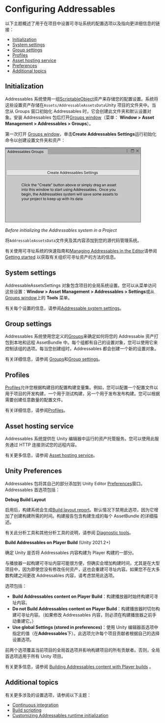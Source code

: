 # Configuring Addressables

以下主题概述了用于在项目中设置可寻址系统的配置选项以及指向更详细信息的链接：

- [Initialization](https://docs.unity3d.com/Packages/com.unity.addressables@1.19/manual/Configuration.html#initialization)
- [System settings](https://docs.unity3d.com/Packages/com.unity.addressables@1.19/manual/Configuration.html#system-settings)
- [Group settings](https://docs.unity3d.com/Packages/com.unity.addressables@1.19/manual/Configuration.html#group-settings)
- [Profiles](https://docs.unity3d.com/Packages/com.unity.addressables@1.19/manual/Configuration.html#profiles)
- [Asset hosting service](https://docs.unity3d.com/Packages/com.unity.addressables@1.19/manual/Configuration.html#asset-hosting-service)
- [Preferences](https://docs.unity3d.com/Packages/com.unity.addressables@1.19/manual/Configuration.html#unity-preferences)
- [Additional topics](https://docs.unity3d.com/Packages/com.unity.addressables@1.19/manual/Configuration.html#additional-topics)

## Initialization

Addressables 系统使用一组[ScriptableObject](https://docs.unity3d.com/2019.4/Documentation/ScriptReference/ScriptableObject.html)资产来存储您的配置设置。系统将这些设置资产存储在`Assets/AddressableAssetsData`Unity 项目的文件夹中。当您从 Groups 窗口初始化 Addressables 时，它会创建此文件夹和默认设置对象。安装 Addressables 包后打开[Groups window](https://docs.unity3d.com/Packages/com.unity.addressables@1.19/manual/Groups.html#groups-window)（菜单： **Window > Asset Management > Addressables > Groups**）。

第一次打开 [Groups window](https://docs.unity3d.com/Packages/com.unity.addressables@1.19/manual/Groups.html#groups-window)，单击**Create Addressables Settings**运行初始化命令以创建设置文件夹和资产：

![](addr_gettingstarted_firstuse.png)

*Before initializing the Addressables system in a Project*

将`AddressableAssetsData`文件夹及其内容添加到您的源代码管理系统。

有关使用可寻址系统的快速指南和[Managing Addressables in the Editor](https://docs.unity3d.com/Packages/com.unity.addressables@1.19/manual/AddressableAssetsDevelopmentCycle.html)请参阅 [Getting started](https://docs.unity3d.com/Packages/com.unity.addressables@1.19/manual/AddressableAssetsGettingStarted.html) 以获取有关组织可寻址资产的方法的信息。

## System settings

AddressableAssetsSettings 对象包含项目的全局系统设置。您可以从菜单访问这些设置：**Window > Asset Management > Addressables > Settings**或从 [Groups window](https://docs.unity3d.com/Packages/com.unity.addressables@1.19/manual/Groups.html#groups-window)上的 **Tools** 菜单。

有关每个设置的信息，请参阅[Addressable system settings](https://docs.unity3d.com/Packages/com.unity.addressables@1.19/manual/AddressableAssetSettings.html)。

## Group settings

Addressables 系统使用您定义的[Groups](https://docs.unity3d.com/Packages/com.unity.addressables@1.19/manual/Groups.html)来确定如何将您的 Addressable 资产打包到本地和远程 AssetBundle 中。每个组都有自己的设置对象，您可以使用它来控制该组的选项。每当您创建组时，Addressables 都会创建一个新的设置对象。

有关详细信息，请参阅 [Groups](https://docs.unity3d.com/Packages/com.unity.addressables@1.19/manual/Groups.html)和[Group settings](https://docs.unity3d.com/Packages/com.unity.addressables@1.19/manual/GroupSettings.html)。

## Profiles

[Profiles](https://docs.unity3d.com/Packages/com.unity.addressables@1.19/manual/AddressableAssetsProfiles.html)允许您根据构建目的配置构建变量集。例如，您可以配置一个配置文件以用于项目的开发构建，一个用于测试构建，另一个用于发布发布构建。您可以根据需要创建任意数量的配置文件。

有关详细信息，请参阅[Profiles](https://docs.unity3d.com/Packages/com.unity.addressables@1.19/manual/AddressableAssetsProfiles.html)。

## Asset hosting service

Addressables 系统提供在 Unity 编辑器中运行的资产托管服务。您可以使用此服务通过 HTTP 连接测试您的远程内容。

有关更多信息，请参阅 [Asset hosting service](https://docs.unity3d.com/Packages/com.unity.addressables@1.19/manual/AddressableAssetsHostingServices.html)。

## Unity Preferences

Addressables 包将其自己的部分添加到 Unity Editor [Preferences](https://docs.unity3d.com/2019.4/Documentation/Manual/Preferences.html)窗口。Addressables 首选项包括：

**Debug Build Layout**

启用后，构建系统会生成[Build layout report](https://docs.unity3d.com/Packages/com.unity.addressables@1.19/manual/BuildLayoutReport.html)。默认情况下禁用此选项，因为它增加了创建构建所需的时间。构建报告包含构建生成的每个 AssetBundle 的详细描述。

有关此分析工具和其他分析工具的说明，请参阅 [Diagnostic tools](https://docs.unity3d.com/Packages/com.unity.addressables@1.19/manual/DiagnosticTools.html)。

**Build Addressables on Player Build** (Unity 2021.2+)

确定 Unity 是否将 Addressables 内容构建为 Player 构建的一部分。

与播放器一起构建可寻址内容可能很方便，但确实会增加构建时间，尤其是在大型项目中，因为即使您没有修改任何资产，这也会重建可寻址内容。如果您不在大多数构建之间更改 Addressables 内容，请考虑禁用此选项。

选项包括：

- **Build Addressables content on Player Build**：构建播放器时始终构建可寻址内容。
- **Do not Build Addressables content on Player Build**：构建播放器时切勿构建可寻址内容。（如果修改 Addressables 内容，则必须在构建播放器之前手动重建它。）
- **Use global Settings (stored in preferences)**：使用 Unity 编辑器首选项中指定的值（在**Addressables**下）。此选项允许每个项目贡献者根据自己的选择设置选项。

前两个选项覆盖当前项目的全局首选项并影响构建项目的所有贡献者。否则，全局首选项适用于所有 Unity 项目。

有关更多信息，请参阅 [Building Addressables content with Player builds](https://docs.unity3d.com/Packages/com.unity.addressables@1.19/manual/Builds.html#build-with-player) 。

## Additional topics

有关更多涉及的设置选项，请参阅以下主题：

- [Continuous integration](https://docs.unity3d.com/Packages/com.unity.addressables@1.19/manual/ContinuousIntegration.html)
- [Build scripting](https://docs.unity3d.com/Packages/com.unity.addressables@1.19/manual/BuildPlayerContent.html)
- [Customizing Addressables runtime initialization](https://docs.unity3d.com/Packages/com.unity.addressables@1.19/manual/InitializeAsync.html)

